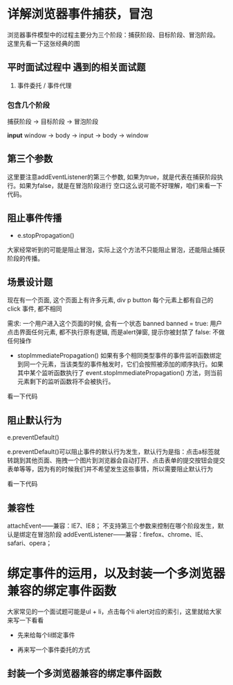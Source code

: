 # 详解浏览器事件捕获，冒泡

浏览器事件模型中的过程主要分为三个阶段：捕获阶段、目标阶段、冒泡阶段。
这里先看一下这张经典的图

## 平时面试过程中 遇到的相关面试题

1. 事件委托 / 事件代理

### 包含几个阶段
捕获阶段 -> 目标阶段 -> 冒泡阶段

**input**
window -> body -> input -> body -> window


## 第三个参数

这里要注意addEventListener的第三个参数, 如果为true，就是代表在捕获阶段执行。如果为false，就是在冒泡阶段进行
空口这么说可能不好理解，咱们来看一下代码。

## 阻止事件传播
- e.stopPropagation()

大家经常听到的可能是阻止冒泡，实际上这个方法不只能阻止冒泡，还能阻止捕获阶段的传播。

## 场景设计题

现在有一个页面, 这个页面上有许多元素, div p button
每个元素上都有自己的 click 事件, 都不相同

需求: 一个用户进入这个页面的时候, 会有一个状态 banned
banned = true: 用户点击界面任何元素, 都不执行原有逻辑, 而是alert弹窗, 提示你被封禁了
false: 不做任何操作

- stopImmediatePropagation() 
如果有多个相同类型事件的事件监听函数绑定到同一个元素，当该类型的事件触发时，它们会按照被添加的顺序执行。如果其中某个监听函数执行了 event.stopImmediatePropagation() 方法，则当前元素剩下的监听函数将不会被执行。

看一下代码

## 阻止默认行为

e.preventDefault()

e.preventDefault()可以阻止事件的默认行为发生，默认行为是指：点击a标签就转跳到其他页面、拖拽一个图片到浏览器会自动打开、点击表单的提交按钮会提交表单等等，因为有的时候我们并不希望发生这些事情，所以需要阻止默认行为

看一下代码

## 兼容性

attachEvent——兼容：IE7、IE8； 不支持第三个参数来控制在哪个阶段发生，默认是绑定在冒泡阶段
addEventListener——兼容：firefox、chrome、IE、safari、opera；


# 绑定事件的运用，以及封装一个多浏览器兼容的绑定事件函数

大家常见的一个面试题可能是ul + li，点击每个li alert对应的索引，这里就给大家来写一下看看

- 先来给每个li绑定事件

- 再来写一个事件委托的方式


## 封装一个多浏览器兼容的绑定事件函数